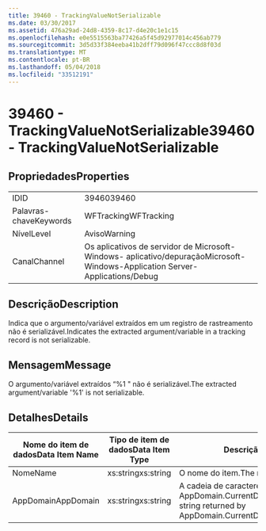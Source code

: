 ```yaml
---
title: 39460 - TrackingValueNotSerializable
ms.date: 03/30/2017
ms.assetid: 476a29ad-24d8-4359-8c17-d4e20c1e1c15
ms.openlocfilehash: e0e5515563ba77426a5f45d92977014c456ab779
ms.sourcegitcommit: 3d5d33f384eeba41b2dff79d096f47ccc8d8f03d
ms.translationtype: MT
ms.contentlocale: pt-BR
ms.lasthandoff: 05/04/2018
ms.locfileid: "33512191"
---
```

# <a name="39460---trackingvaluenotserializable"></a><span data-ttu-id="f2e53-102">39460 - TrackingValueNotSerializable</span><span class="sxs-lookup"><span data-stu-id="f2e53-102">39460 - TrackingValueNotSerializable</span></span>
## <a name="properties"></a><span data-ttu-id="f2e53-103">Propriedades</span><span class="sxs-lookup"><span data-stu-id="f2e53-103">Properties</span></span>  
  
|||  
|-|-|  
|<span data-ttu-id="f2e53-104">ID</span><span class="sxs-lookup"><span data-stu-id="f2e53-104">ID</span></span>|<span data-ttu-id="f2e53-105">39460</span><span class="sxs-lookup"><span data-stu-id="f2e53-105">39460</span></span>|  
|<span data-ttu-id="f2e53-106">Palavras-chave</span><span class="sxs-lookup"><span data-stu-id="f2e53-106">Keywords</span></span>|<span data-ttu-id="f2e53-107">WFTracking</span><span class="sxs-lookup"><span data-stu-id="f2e53-107">WFTracking</span></span>|  
|<span data-ttu-id="f2e53-108">Nível</span><span class="sxs-lookup"><span data-stu-id="f2e53-108">Level</span></span>|<span data-ttu-id="f2e53-109">Aviso</span><span class="sxs-lookup"><span data-stu-id="f2e53-109">Warning</span></span>|  
|<span data-ttu-id="f2e53-110">Canal</span><span class="sxs-lookup"><span data-stu-id="f2e53-110">Channel</span></span>|<span data-ttu-id="f2e53-111">Os aplicativos de servidor de Microsoft-Windows- aplicativo/depuração</span><span class="sxs-lookup"><span data-stu-id="f2e53-111">Microsoft-Windows-Application Server-Applications/Debug</span></span>|  
  
## <a name="description"></a><span data-ttu-id="f2e53-112">Descrição</span><span class="sxs-lookup"><span data-stu-id="f2e53-112">Description</span></span>  
 <span data-ttu-id="f2e53-113">Indica que o argumento/variável extraídos em um registro de rastreamento não é serializável.</span><span class="sxs-lookup"><span data-stu-id="f2e53-113">Indicates the extracted argument/variable in a tracking record is not serializable.</span></span>  
  
## <a name="message"></a><span data-ttu-id="f2e53-114">Mensagem</span><span class="sxs-lookup"><span data-stu-id="f2e53-114">Message</span></span>  
 <span data-ttu-id="f2e53-115">O argumento/variável extraídos “%1 " não é serializável.</span><span class="sxs-lookup"><span data-stu-id="f2e53-115">The extracted argument/variable '%1' is not serializable.</span></span>  
  
## <a name="details"></a><span data-ttu-id="f2e53-116">Detalhes</span><span class="sxs-lookup"><span data-stu-id="f2e53-116">Details</span></span>  
  
|<span data-ttu-id="f2e53-117">Nome do item de dados</span><span class="sxs-lookup"><span data-stu-id="f2e53-117">Data Item Name</span></span>|<span data-ttu-id="f2e53-118">Tipo de item de dados</span><span class="sxs-lookup"><span data-stu-id="f2e53-118">Data Item Type</span></span>|<span data-ttu-id="f2e53-119">Descrição</span><span class="sxs-lookup"><span data-stu-id="f2e53-119">Description</span></span>|  
|--------------------|--------------------|-----------------|  
|<span data-ttu-id="f2e53-120">Nome</span><span class="sxs-lookup"><span data-stu-id="f2e53-120">Name</span></span>|<span data-ttu-id="f2e53-121">xs:string</span><span class="sxs-lookup"><span data-stu-id="f2e53-121">xs:string</span></span>|<span data-ttu-id="f2e53-122">O nome do item.</span><span class="sxs-lookup"><span data-stu-id="f2e53-122">The name of the item.</span></span>|  
|<span data-ttu-id="f2e53-123">AppDomain</span><span class="sxs-lookup"><span data-stu-id="f2e53-123">AppDomain</span></span>|<span data-ttu-id="f2e53-124">xs:string</span><span class="sxs-lookup"><span data-stu-id="f2e53-124">xs:string</span></span>|<span data-ttu-id="f2e53-125">A cadeia de caracteres retornada por AppDomain.CurrentDomain.FriendlyName.</span><span class="sxs-lookup"><span data-stu-id="f2e53-125">The string returned by AppDomain.CurrentDomain.FriendlyName.</span></span>|
